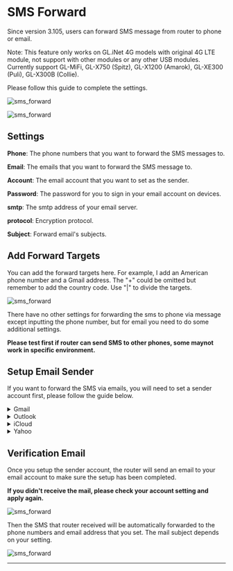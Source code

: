 # SMS Forward

Since version 3.105, users can forward SMS message from router to phone or email.

Note: This feature only works on GL.iNet 4G models with original 4G LTE module, not support with other modules or any other USB modules. Currently support GL-MiFi, GL-X750 (Spitz), GL-X1200 (Amarok), GL-XE300 (Puli), GL-X300B (Collie). 

Please follow this guide to complete the settings.

![sms_forward](https://static.gl-inet.com/docs/en/3/tutorials/sms_forward/4G_page.png)

![sms_forward](https://static.gl-inet.com/docs/en/3/tutorials/sms_forward/setting.png)

## Settings 

**Phone**: The phone numbers that you want to forward the SMS messages to.

**Email**: The emails that you want to forward the SMS message to.

**Account**: The email account that you want to set as the sender.

**Password**: The password for you to sign in your email account on devices.

**smtp**: The smtp address of your email server.

**protocol**: Encryption protocol.

**Subject**: Forward email's subjects.

## Add Forward Targets

You can add the forward targets here. For example, I add an American phone number and a Gmail address. The "+" could be omitted but remember to add the country code. Use "|" to divide the targets.

![sms_forward](https://static.gl-inet.com/docs/en/3/tutorials/sms_forward/add.png)

There have no other settings for forwarding the sms to phone via message except inputting the phone number, but for email you need to do some additional settings.

**Please test first if router can send SMS to other phones, some maynot work in specific environment.**

## Setup Email Sender

If you want to forward the SMS via emails, you will need to set a sender account first, please follow the guide below.


<details>
<summary>Gmail</summary>
<p>For Gmail, there are two kinds if password to login as the mail sender, password or App password.</p>

For the APP Password, you need to login your google account and create it. (Need to enable two-steps verification first)

<p><img alt="sms" src="https://static.gl-inet.com/docs/en/3/tutorials/sms_forward/app_password.png"> </p>

If you want to use origin password, you need to enable "Less Secure App Access", which is conflict with two-steps verification.

<p><img alt="sms" src="https://static.gl-inet.com/docs/en/3/tutorials/sms_forward/less_secure.png"> </p>

Both 465 and 587 ports are useable.

<p>Example:</p>

<p><img alt="sms" src="https://static.gl-inet.com/docs/en/3/tutorials/sms_forward/gmail.png"> </p>

</details>

<details>
<summary>Outlook</summary>
<p>For Outlook, you can use password directly without any setting, and it supports port 587. </p>

<p>Example:</p>

<p><img alt="sms" src="https://static.gl-inet.com/docs/en/3/tutorials/sms_forward/outlook.png"> </p>

</details>


<details>
<summary>iCloud</summary>
<p>For iCloud, you need to set an app password for login, and it supports port 587.</p>

<p><img alt="sms" src="https://static.gl-inet.com/docs/en/3/tutorials/sms_forward/icloudapp.png"> </p>

<p>Example:</p>

<p><img alt="sms" src="https://static.gl-inet.com/docs/en/3/tutorials/sms_forward/icloud.png"> </p>

</details>



<details>
<summary>Yahoo</summary>
<p>For Yahoo, you need to set an app password for login, and it supports both port 465 and 587.</p>

<p><img alt="sms" src="https://static.gl-inet.com/docs/en/3/tutorials/sms_forward/yahooapp.png"> </p>

<p>Example:</p>

<p><img alt="sms" src="https://static.gl-inet.com/docs/en/3/tutorials/sms_forward/yahoo.png"> </p>

</details>


## Verification Email

Once you setup the sender account, the router will send an email to your email account to make sure the setup has been completed.

**If you didn't receive the mail, please check your account setting and apply again.**

![sms_forward](https://static.gl-inet.com/docs/en/3/tutorials/sms_forward/verification.png)

Then the SMS that router received will be automatically forwarded to the phone numbers and email address that you set. The mail subject depends on your setting.

![sms_forward](https://static.gl-inet.com/docs/en/3/tutorials/sms_forward/forward_email.png)

---